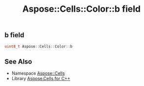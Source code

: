 ﻿---
title: Aspose::Cells::Color::b field
linktitle: b
second_title: Aspose.Cells for C++ API Reference
description: 'How to use b field of Aspose::Cells::Color class in C++.'
type: docs
weight: 14500
url: /cpp/aspose.cells/color/b/
---
## b field




```cpp
uint8_t Aspose::Cells::Color::b
```

## See Also

* Namespace [Aspose::Cells](../../)
* Library [Aspose.Cells for C++](../../../)

